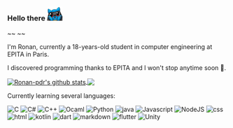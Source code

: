 ### Hello there <img src="https://github.com/Ronan-pdr/Ronan-pdr/blob/main/riolu.png" alt="riolu" width="35"/>
 ~~ ~~
 
I'm Ronan, currently a 18-years-old student in computer engineering at EPITA in Paris.

I discovered programming thanks to EPITA and I won't stop anytime soon 👀.

<a href="https://github.com/Ronan-pdr/github-readme-stats">
  <img align="center" src="https://github-readme-stats.vercel.app/api?username=Ronan-pdr&show_icons=true&include_all_commits=true&theme=onedark" alt="Ronan-pdr's github stats" />
</a>

<a href="https://github.com/Ronan-pdr/github-readme-stats">
  <img align="center" src="https://github-readme-stats.vercel.app/api/top-langs/?username=Ronan-pdr&layout=compact&theme=onedark" />
</a>

Currently learning several languages: 

<p>
<img alt="C" src="https://img.shields.io/badge/-C-7f8c8d?style=flat-square&logo=c&logoColor=white" />
<img alt="C#" src="https://img.shields.io/badge/C%2B%2B-00599C?style=for-the-badge&logo=c%2B%2B&logoColor=white" />
<img alt="C++" src="https://img.shields.io/badge/C%23-239120?style=for-the-badge&logo=c-sharp&logoColor=white" />
<img alt="Ocaml" src="https://img.shields.io/badge/-Ocaml-e67e22?style=flat-square&logo=ocaml&logoColor=white" />
<img alt="Python" src="https://img.shields.io/badge/-Python-3498db?style=flat-square&logo=python&logoColor=white" />
<img alt="java" src="https://img.shields.io/badge/Java-ED8B00?style=for-the-badge&logo=java&logoColor=white" />
<img alt="Javascript" src="https://img.shields.io/badge/JavaScript-F7DF1E?style=for-the-badge&logo=javascript&logoColor=black" />
<img alt="NodeJS" src="https://img.shields.io/badge/-Node.js-27ae60?style=flat-square&logo=node.js&logoColor=white" />
<img alt="css" src=" 	https://img.shields.io/badge/CSS3-1572B6?style=for-the-badge&logo=css3&logoColor=white" />
<img alt="html" src="https://img.shields.io/badge/HTML5-E34F26?style=for-the-badge&logo=html5&logoColor=white" />
 <img alt="kotlin" src=" 	https://img.shields.io/badge/Kotlin-0095D5?&style=for-the-badge&logo=kotlin&logoColor=white" />
 <img alt="dart" src=" https://img.shields.io/badge/Dart-0175C2?style=for-the-badge&logo=dart&logoColor=white" />
 <img alt="markdown" src="https://img.shields.io/badge/Dart-0175C2?style=for-the-badge&logo=dart&logoColor=white" />
 <img alt="flutter" src=" 	https://img.shields.io/badge/Flutter-02569B?style=for-the-badge&logo=flutter&logoColor=white" />
 <img alt="Unity" src="https://img.shields.io/badge/Unity-100000?style=for-the-badge&logo=unity&logoColor=white" />
</p>
